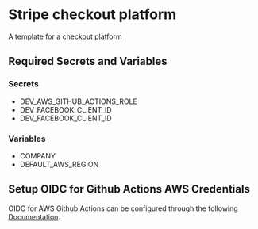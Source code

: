 # Stripe checkout platform

A template for a checkout platform

## Required Secrets and Variables

### Secrets

- DEV_AWS_GITHUB_ACTIONS_ROLE
- DEV_FACEBOOK_CLIENT_ID
- DEV_FACEBOOK_CLIENT_ID

### Variables

- COMPANY
- DEFAULT_AWS_REGION

## Setup OIDC for Github Actions AWS Credentials

OIDC for AWS Github Actions can be configured through the following [Documentation](https://mahendranp.medium.com/configure-github-openid-connect-oidc-provider-in-aws-b7af1bca97dd).
